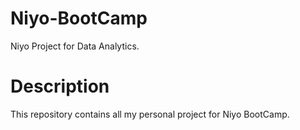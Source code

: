 # Niyo-BootCamp
Niyo Project for Data Analytics.
# Description
This repository contains all my personal project for Niyo BootCamp.
